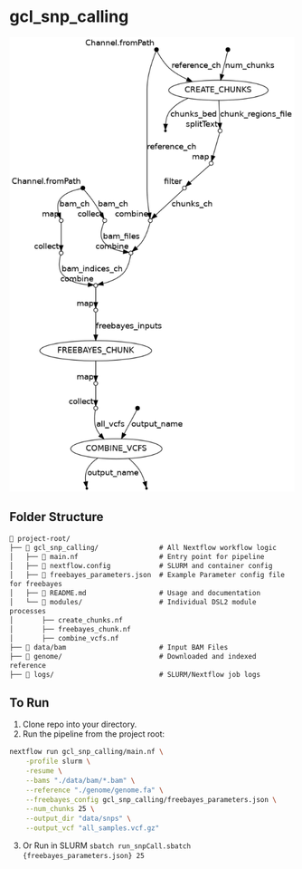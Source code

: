 # gcl_snp_calling
![](pipeline_dag.png)
## Folder Structure
```
📁 project-root/
├── 📁 gcl_snp_calling/               # All Nextflow workflow logic
│   ├── 📄 main.nf                    # Entry point for pipeline
│   ├── 📄 nextflow.config            # SLURM and container config
│   ├── 📄 freebayes_parameters.json  # Example Parameter config file for freebayes
│   ├── 📄 README.md                  # Usage and documentation
│   └── 📁 modules/                   # Individual DSL2 module processes
│       ├── create_chunks.nf
│       ├── freebayes_chunk.nf
│       ├── combine_vcfs.nf
├── 📁 data/bam                       # Input BAM Files
├── 📁 genome/                        # Downloaded and indexed reference
├── 📁 logs/                          # SLURM/Nextflow job logs
```

## To Run

1. Clone repo into your directory.
2. Run the pipeline from the project root:

```bash
nextflow run gcl_snp_calling/main.nf \
    -profile slurm \
    -resume \
    --bams "./data/bam/*.bam" \
    --reference "./genome/genome.fa" \
    --freebayes_config gcl_snp_calling/freebayes_parameters.json \
    --num_chunks 25 \
    --output_dir "data/snps" \
    --output_vcf "all_samples.vcf.gz"
```
3. Or Run in SLURM `sbatch run_snpCall.sbatch {freebayes_parameters.json} 25`